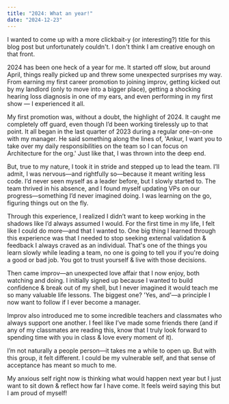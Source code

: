 ```yaml
---
title: "2024: What an year!"
date: "2024-12-23"
---
```


I wanted to come up with a more clickbait-y (or interesting?) title for this blog post but unfortunately couldn't. I don't think I am creative enough on that front.

2024 has been one heck of a year for me. It started off slow, but around April, things really picked up and threw some unexpected surprises my way. From earning my first career promotion to joining improv, getting kicked out by my landlord (only to move into a bigger place), getting a shocking hearing loss diagnosis in one of my ears, and even performing in my first show — I experienced it all.

My first promotion was, without a doubt, the highlight of 2024. It caught me completely off guard, even though I’d been working tirelessly up to that point. It all began in the last quarter of 2023 during a regular one-on-one with my manager. He said something along the lines of, 'Ankur, I want you to take over my daily responsibilities on the team so I can focus on Architecture for the org.' Just like that, I was thrown into the deep end.

But, true to my nature, I took it in stride and stepped up to lead the team.  I’ll admit, I was nervous—and rightfully so—because it meant writing less code. I’d never seen myself as a leader before, but I slowly started to. The team thrived in his absence, and I found myself updating VPs on our progress—something I’d never imagined doing. I was learning on the go, figuring things out on the fly. 

Through this experience, I realized I didn’t want to keep working in the shadows like I’d always assumed I would. For the first time in my life, I felt like I could do more—and that I wanted to. One big thing I learned through this experience was that I needed to stop seeking external validation & feedback I always craved as an individual. That's one of the things you learn slowly while leading a team, no one is going to tell you if you're doing a good or bad job. You got to trust yourself & live with those decisions.

Then came improv—an unexpected love affair that I now enjoy, both watching and doing. I initially signed up because I wanted to build confidence & break out of my shell, but I never imagined it would teach me so many valuable life lessons. The biggest one? 'Yes, and'—a principle I now want to follow if I ever become a manager.

Improv also introduced me to some incredible teachers and classmates who always support one another. I feel like I’ve made some friends there (and if any of my classmates are reading this, know that I truly look forward to spending time with you in class & love every moment of it). 

I’m not naturally a people person—it takes me a while to open up. But with this group, it felt different. I could be my vulnerable self, and that sense of acceptance has meant so much to me.

My anxious self right now is thinking what would happen next year but I just want to sit down & reflect how far I have come. It feels weird saying this but I am proud of myself!
